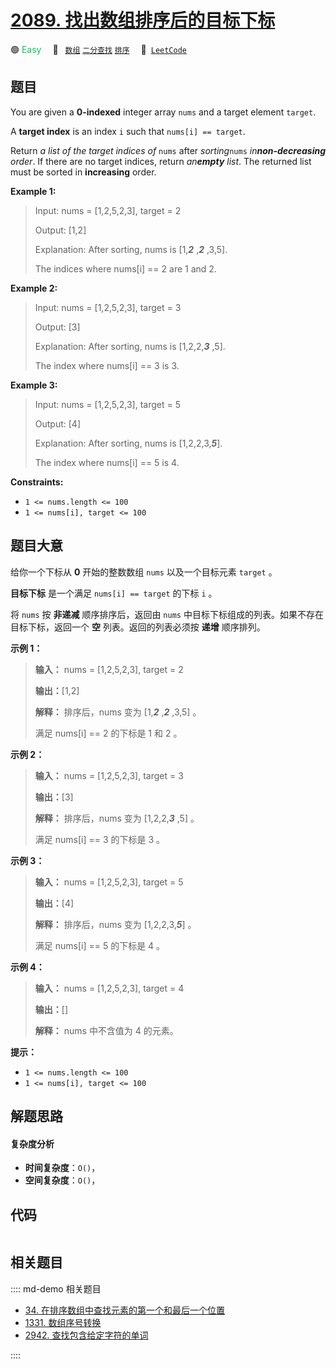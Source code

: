 # [2089. 找出数组排序后的目标下标](https://leetcode.com/problems/find-target-indices-after-sorting-array)

🟢 <font color=#15bd66>Easy</font>&emsp; 🔖&ensp; [`数组`](/leetcode/outline/tag/array.md) [`二分查找`](/leetcode/outline/tag/binary-search.md) [`排序`](/leetcode/outline/tag/sorting.md)&emsp; 🔗&ensp;[`LeetCode`](https://leetcode.com/problems/find-target-indices-after-sorting-array)


## 题目

You are given a **0-indexed** integer array `nums` and a target element
`target`.

A **target index** is an index `i` such that `nums[i] == target`.

Return _a list of the target indices of_ `nums` after _sorting_`nums`
_in**non-decreasing** order_. If there are no target indices, return
_an**empty** list_. The returned list must be sorted in **increasing** order.



**Example 1:**

> Input: nums = [1,2,5,2,3], target = 2
> 
> Output: [1,2]
> 
> Explanation: After sorting, nums is [1,_**2**_ ,_**2**_ ,3,5].
> 
> The indices where nums[i] == 2 are 1 and 2.

**Example 2:**

> Input: nums = [1,2,5,2,3], target = 3
> 
> Output: [3]
> 
> Explanation: After sorting, nums is [1,2,2,_**3**_ ,5].
> 
> The index where nums[i] == 3 is 3.

**Example 3:**

> Input: nums = [1,2,5,2,3], target = 5
> 
> Output: [4]
> 
> Explanation: After sorting, nums is [1,2,2,3,_**5**_].
> 
> The index where nums[i] == 5 is 4.

**Constraints:**

  * `1 <= nums.length <= 100`
  * `1 <= nums[i], target <= 100`


## 题目大意

给你一个下标从 **0** 开始的整数数组 `nums` 以及一个目标元素 `target` 。

**目标下标** 是一个满足 `nums[i] == target` 的下标 `i` 。

将 `nums` 按 **非递减** 顺序排序后，返回由 `nums` 中目标下标组成的列表。如果不存在目标下标，返回一个 **空**
列表。返回的列表必须按 **递增** 顺序排列。



**示例 1：**

> 
> 
> 
> 
> 
> **输入：** nums = [1,2,5,2,3], target = 2
> 
> **输出：**[1,2]
> 
> **解释：** 排序后，nums 变为 [1,_**2**_ ,_**2**_ ,3,5] 。
> 
> 满足 nums[i] == 2 的下标是 1 和 2 。
> 
> 

**示例 2：**

> 
> 
> 
> 
> 
> **输入：** nums = [1,2,5,2,3], target = 3
> 
> **输出：**[3]
> 
> **解释：** 排序后，nums 变为 [1,2,2,_**3**_ ,5] 。
> 
> 满足 nums[i] == 3 的下标是 3 。
> 
> 

**示例 3：**

> 
> 
> 
> 
> 
> **输入：** nums = [1,2,5,2,3], target = 5
> 
> **输出：**[4]
> 
> **解释：** 排序后，nums 变为 [1,2,2,3,_**5**_] 。
> 
> 满足 nums[i] == 5 的下标是 4 。
> 
> 

**示例 4：**

> 
> 
> 
> 
> 
> **输入：** nums = [1,2,5,2,3], target = 4
> 
> **输出：**[]
> 
> **解释：** nums 中不含值为 4 的元素。
> 
> 



**提示：**

  * `1 <= nums.length <= 100`
  * `1 <= nums[i], target <= 100`


## 解题思路

#### 复杂度分析

- **时间复杂度**：`O()`，
- **空间复杂度**：`O()`，

## 代码

```javascript

```

## 相关题目

:::: md-demo 相关题目
- [34. 在排序数组中查找元素的第一个和最后一个位置](./0034.md)
- [1331. 数组序号转换](./1331.md)
- [2942. 查找包含给定字符的单词](https://leetcode.com/problems/find-words-containing-character)

::::
